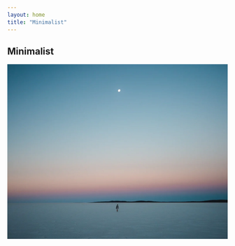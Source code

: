 ```yaml
---
layout: home
title: "Minimalist"
---
```


## Minimalist

<style>
    .slideshow {
        position: relative;
        width: 100%;
        height: 400px;
        overflow: hidden;
    }
    .slideshow img {
        position: absolute;
        top: 0;
        left: 0;
        width: 100%;
        height: 100%;
        object-fit: cover;
        transition: opacity 1s ease-in-out;
    }
    .slideshow img:last-child {
        opacity: 0;
    }
    .slideshow:hover img:first-child {
        opacity: 0;
    }
    .slideshow:hover img:last-child {
        opacity: 1;
    }
</style>
<body>
	<div class="slideshow">
        <img src="/assets/img/all-pics/minimalism-1.png" width="100%">
        <img src="/assets/img/all-pics/minimalism-2.png" width="100%">
        
	</div>
</body>

🧐 Through minimalism, I have discovered my purpose in life and found joy in the simple things. Instead of constantly chasing after material possessions, I am now focused on experiences and relationships. 🤝

💪 I am still decluttering little by little each day, and it feels great to let go of things that no longer serve a purpose in my life. It's amazing how much lighter and more organized I feel when I have less stuff. 🗑️

It's been almost 4 years since I discovered Joshua Fields Millburn and Ryan Nicodemus and their message of minimalism. They have been such an inspiration to me and have helped me stay on track with my journey. ❤️

🙌 Love people, use things. This mantra has become a guiding principle in my life, and I truly believe that it has brought so much meaning and fulfillment into my life. 

🌟 Embracing minimalism has been one of the best decisions I have ever made. It has transformed my life in so many positive ways, and I would love to share some of the benefits with you. 🙌

🧘‍♀️ Reduced stress and anxiety: Minimalism helps to declutter your physical and mental space, which can lead to reduced stress and anxiety levels. You'll feel more relaxed and in control of your surroundings.

🚀 Increased focus and productivity: By removing distractions and excess possessions, you can focus on the things that are truly important to you and increase your productivity. You'll be amazed at how much more you can accomplish when you're not weighed down by clutter.

⏰ More time and freedom: With fewer possessions and commitments, you can have more time and freedom to pursue your passions and do the things you love. You'll have more time for the people and activities that matter most to you.

💰 Improved financial stability: By living a simpler, more frugal lifestyle, you can save money and improve your financial stability. You'll be able to live within your means and focus on experiences rather than material possessions.

🤔 Greater clarity and purpose: Minimalism encourages you to define what truly matters to you and live in alignment with your values, leading to greater clarity and purpose in life. You'll have a better understanding of your priorities and what you want to achieve.

👥 Better relationships: By prioritizing meaningful relationships and experiences over material possessions, you can improve your relationships with others and live a more fulfilling life. You'll be able to connect with people on a deeper level and create more meaningful memories.

🌿 Improved physical health: Minimalism can lead to a healthier lifestyle by encouraging you to focus on quality over quantity and prioritize self-care. You'll have more time and energy to focus on your health and well-being.

🌍 More sustainable living: By reducing your consumption and waste, you can live a more sustainable and environmentally conscious lifestyle. You'll be doing your part to protect the planet and reduce your carbon footprint.

💡 Greater creativity and innovation: By simplifying your life and surroundings, you can stimulate your creativity and innovative thinking. You'll have more mental space to explore new ideas and pursue your passions.

😊 More gratitude and contentment: By practicing gratitude and living a more intentional, mindful life, you can cultivate greater contentment and appreciation for what you have. You'll be able to find joy in the simple things and feel more fulfilled in your daily life.

👉 Are you ready to embrace minimalism and experience these benefits for yourself? Start by decluttering your physical and mental space and focusing on what truly matters to you. Remember, less is often more, and simplicity can lead to a more fulfilling life. #minimalism #simplicity #lessismore #mindful #gratitude #intentionalliving

🌿 Today marks another day of living my minimalist lifestyle

